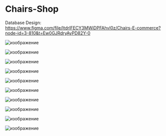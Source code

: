# Chairs-Shop

Database Design:
<a href="https://www.figma.com/file/ItdrlFECY3MWiDPFAhvl0z/Chairs-E-commerce?node-id=3-810&t=Ew0GJRdryAyPD82Y-0">https://www.figma.com/file/ItdrlFECY3MWiDPFAhvl0z/Chairs-E-commerce?node-id=3-810&t=Ew0GJRdryAyPD82Y-0</a>


![изображение](https://user-images.githubusercontent.com/129586445/233771398-33e31c10-c24c-49dd-ba00-d58beae3d865.png)

![изображение](https://user-images.githubusercontent.com/129586445/234943161-6de4f8b0-5346-4835-85a4-71676362511b.png)

![изображение](https://user-images.githubusercontent.com/129586445/235356538-b8a327b6-2373-48f0-9283-3358c3cc88ea.png)

![изображение](https://user-images.githubusercontent.com/129586445/236633667-f2f5f69c-c3d9-4797-913e-44f1e7b7aa08.png)

![изображение](https://user-images.githubusercontent.com/129586445/234943229-0bedc198-75d8-4c0a-b0de-2a30c4ec74ec.png)

![изображение](https://user-images.githubusercontent.com/129586445/234943305-bdd95f2c-b1b7-4d5e-9d4c-6986b03af245.png)

![изображение](https://user-images.githubusercontent.com/129586445/234945245-3f6d46bc-f13f-4cce-9164-6ed5ebde6c39.png)

![изображение](https://user-images.githubusercontent.com/129586445/236633598-0f684439-a0f6-49fd-b7b9-852469350ca4.png)

![изображение](https://github.com/silvistr/Ecommerce-Chairs-Shop/assets/129586445/d6a685d1-a66f-41f6-a78c-3cb44cd72b14)

![изображение](https://github.com/silvistr/Ecommerce-Chairs-Shop/assets/129586445/327992a1-5faf-48f2-ab09-07332b47d540)
